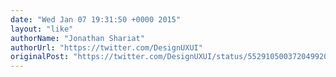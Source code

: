 ```yaml
---
date: "Wed Jan 07 19:31:50 +0000 2015"
layout: "like"
authorName: "Jonathan Shariat"
authorUrl: "https://twitter.com/DesignUXUI"
originalPost: "https://twitter.com/DesignUXUI/status/552910500372049920"
---
```

